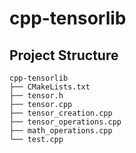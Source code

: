 # cpp-tensorlib

## Project Structure
```shell
cpp-tensorlib
├── CMakeLists.txt
├── tensor.h
├── tensor.cpp
├── tensor_creation.cpp
├── tensor_operations.cpp
├── math_operations.cpp
└── test.cpp
```
